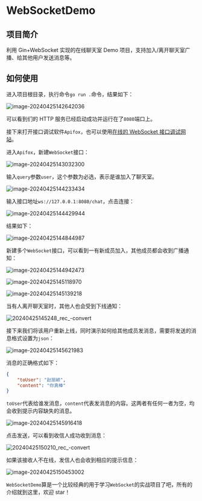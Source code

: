 # WebSocketDemo

## 项目简介

利用 Gin+WebSocket 实现的在线聊天室 Demo 项目，支持加入/离开聊天室广播、给其他用户发送消息等。

## 如何使用

进入项目根目录，执行命令`go run .`命令，结果如下：

![image-20240425142642036](https://cdn.jsdelivr.net/gh/palp1tate/ImgPicGo/img/image-20240425142642036.png)

可以看到们的 HTTP 服务已经启动成功并运行在了`8080`端口上。

接下来打开接口调试软件`Apifox`，也可以使用[在线的 WebSocket 接口调试网站](https://tool.xroy.net/websocket/)。

进入`Apifox`，新建`WebSocket`接口：

![image-20240425143032300](https://cdn.jsdelivr.net/gh/palp1tate/ImgPicGo/img/image-20240425143032300.png)

输入`query`参数`user`，这个参数为必选，表示是谁加入了聊天室。

![image-20240425144233434](https://cdn.jsdelivr.net/gh/palp1tate/ImgPicGo/img/image-20240425144233434.png)

输入接口地址`ws://127.0.0.1:8080/chat`，点击连接：

![image-20240425144429944](https://cdn.jsdelivr.net/gh/palp1tate/ImgPicGo/img/image-20240425144429944.png)

结果如下：

![image-20240425144844987](https://cdn.jsdelivr.net/gh/palp1tate/ImgPicGo/img/image-20240425144844987.png)

新建多个`WebSocket`接口，可以看到一有新成员加入，其他成员都会收到广播通知：

![image-20240425144942473](https://cdn.jsdelivr.net/gh/palp1tate/ImgPicGo/img/image-20240425144942473.png)

![image-20240425145118970](https://cdn.jsdelivr.net/gh/palp1tate/ImgPicGo/img/image-20240425145118970.png)

![image-20240425145139218](https://cdn.jsdelivr.net/gh/palp1tate/ImgPicGo/img/image-20240425145139218.png)

当有人离开聊天室时，其他人也会受到下线通知：

![20240425145248_rec_-convert](https://cdn.jsdelivr.net/gh/palp1tate/ImgPicGo/img/20240425145248_rec_-convert.gif)

接下来我们将该用户重新上线，同时演示如何给其他成员发消息，需要将发送的消息格式设置为`json`：

![image-20240425145621983](https://cdn.jsdelivr.net/gh/palp1tate/ImgPicGo/img/image-20240425145621983.png)

消息的正确格式如下：

```json
{
    "toUser": "赵丽颖",
    "content": "你真棒"
}
```

`toUser`代表给谁发消息，`content`代表发消息的内容。这两者有任何一者为空，均会收到提示内容缺失的消息。

![image-20240425145916418](https://cdn.jsdelivr.net/gh/palp1tate/ImgPicGo/img/image-20240425145916418.png)

点击发送，可以看到收信人成功收到消息：

![20240425150210_rec_-convert](https://cdn.jsdelivr.net/gh/palp1tate/ImgPicGo/img/20240425150210_rec_-convert.gif)

如果该接收人不在线，发信人也会收到相应的提示信息：

![image-20240425150453002](https://cdn.jsdelivr.net/gh/palp1tate/ImgPicGo/img/image-20240425150453002.png)

`WebSocketDemo`算是一个比较经典的用于学习`WebSocket`的实战项目了吧，所有的介绍就到这里，欢迎 star！
